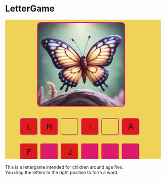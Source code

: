 # LetterGame

![Butterfly](./public/img/butterfly.png)

This is a lettergame intended for children around age five.  
You drag the letters to the right position to form a word.
